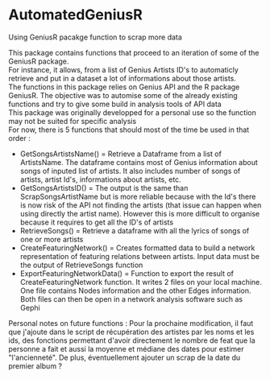 # AutomatedGeniusR
Using GeniusR pacakge function to scrap more data

This package contains functions that proceed to an iteration of some of the GeniusR package.  
For instance, it allows, from a list of Genius Artists ID's to automaticly retrieve and put in a dataset a lot of informations about those artists.  
The functions in this package relies on Genius API and the R package GeniusR. The objective was to automise some of the already existing functions and try to give some build in analysis tools of API data  
This package was originally developped for a personal use so the function may not be suited for specific analysis  
For now, there is 5 functions that should most of the time be used in that order :  

- GetSongsArtistsName() = Retrieve a Dataframe from a list of ArtistsName. The dataframe contains most of Genius information about songs of inputed list of artists. It also includes number of songs of artists, artist Id's, informations about artists, etc.
- GetSongsArtistsID() = The output is the same than ScrapSongsArtistName but is more reliable because with the Id's there is now risk of the API not finding the artists (that issue can happen when using directly the artist name). However this is more difficult to organise because it requires to get all the ID's of artists
- RetrieveSongs() = Retrieve a dataframe with all the lyrics of songs of one or more artists
- CreateFeaturingNetwork() = Creates formatted data to build a network representation of featuring relations between artists. Input data must be the output of RetrieveSongs function
- ExportFeaturingNetworkData() = Function to export the result of CreateFeaturingNetwork function. It writes 2 files on your local machine. One file contains Nodes information and the other Edges information. Both files can then be open in a network analysis software such as Gephi


Personal notes on future functions : Pour la prochaine modification, il faut que j'ajoute dans le script de récupération des artistes par les noms et les ids, des fonctions permettant d'avoir directement le nombre de feat que la personne a fait et aussi la moyenne et médiane des dates pour estimer "l'ancienneté". De plus, éventuellement ajouter un scrap de la date du premier album ?
